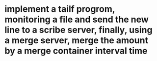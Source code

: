 # implement a tailf progrom, monitoring a file and send the new line to a scribe server, finally, using a merge server, merge the amount by a merge container interval time
